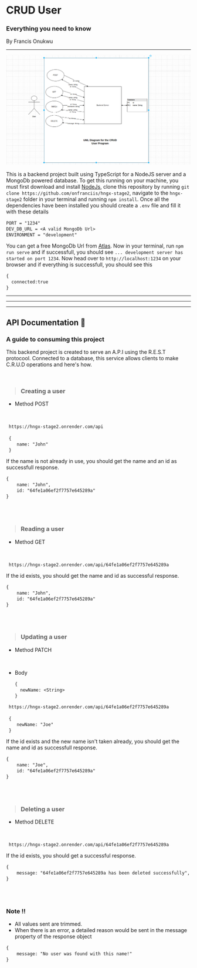 # CRUD User

### Everything you need to know

By Francis Onukwu

---

![UML diagram for the CRUD User Program By Francis Onukwu](./src/utils/UML.png)

This is a backend project built using TypeScript for a NodeJS server and a MongoDb powered database. To get this running on your machine, you must first download and install [NodeJs](https://nodejs.org/en/download), clone this repository by running
`git clone https://github.com/onfranciis/hngx-stage2`, navigate to the `hngx-stage2` folder in your terminal and running `npm install`. Once all the dependencies have been installed you should create a `.env` file and fill it with these details

```
PORT = "1234"
DEV_DB_URL = <A valid MongoDb Url>
ENVIRONMENT = "development"
```

You can get a free MongoDb Url from [Atlas](https://www.mongodb.com/atlas/database). Now in your terminal, run `npm run serve` and if successfull, you should see `... development server has started on port 1234`. Now head over to `http://localhost:1234` on your browser and if everything is successfull, you should see this

```
{
  connected:true
}
```

---

---

---

## API Documentation :memo:

### A guide to consuming this project

This backend project is created to serve an A.P.I using the R.E.S.T protocool. Connected to a database, this service allows clients to make C.R.U.D operations and here's how.

<br>

> ### Creating a user

- Method
  POST

<br>

```
 https://hngx-stage2.onrender.com/api

 {
    name: "John"
 }
```

If the name is not already in use, you should get the name and an id as successfull response.

```
{
    name: "John",
    id: "64fe1a06ef2f7757e645289a"
}
```

<br>
<br>

> ### Reading a user

- Method
  GET

<br>

```
 https://hngx-stage2.onrender.com/api/64fe1a06ef2f7757e645289a
```

If the id exists, you should get the name and id as successful response.

```
{
    name: "John",
    id: "64fe1a06ef2f7757e645289a"
}
```

<br>
<br>

> ### Updating a user

- Method
  PATCH

<br>

- Body
  ```
  {
    newName: <String>
  }
  ```

```
 https://hngx-stage2.onrender.com/api/64fe1a06ef2f7757e645289a

 {
    newName: "Joe"
 }
```

If the id exists and the new name isn't taken already, you should get the name and id as successfull response.

```
{
    name: "Joe",
    id: "64fe1a06ef2f7757e645289a"
}
```

<br>
<br>

> ### Deleting a user

- Method
  DELETE

<br>

```
 https://hngx-stage2.onrender.com/api/64fe1a06ef2f7757e645289a
```

If the id exists, you should get a successful response.

```
{
    message: "64fe1a06ef2f7757e645289a has been deleted successfully",
}
```

<br>
<br>

### Note :bangbang:

- All values sent are trimmed.
- When there is an error, a detailed reason would be sent in the message property of the response object

```
{
    message: "No user was found with this name!"
}
```

